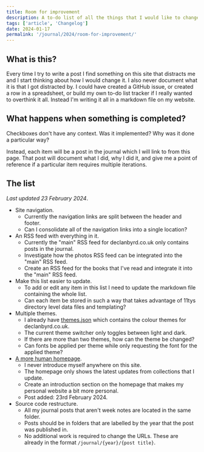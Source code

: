 ```yaml
---
title: Room for improvement
description: A to-do list of all the things that I would like to change or investigate for declanbyrd.co.uk throughout 2024.
tags: ['article', 'Changelog']
date: 2024-01-17
permalink: '/journal/2024/room-for-improvement/'
---
```


## What is this?

Every time I try to write a post I find something on this site that distracts me and I start thinking about how I would change it. I also never document what it is that I got distracted by. I could have created a GitHub issue, or created a row in a spreadsheet, or build my own to-do list tracker if I really wanted to overthink it all. Instead I'm writing it all in a markdown file on my website.

## What happens when something is completed?

Checkboxes don't have any context. Was it implemented? Why was it done a particular way?

Instead, each item will be a post in the journal which I will link to from this page. That post will document what I did, why I did it, and give me a point of reference if a particular item requires multiple iterations.

## The list

_Last updated 23 February 2024_.

- Site navigation.
  - Currently the navigation links are split between the header and footer.
  - Can I consolidate all of the navigation links into a single location?
- An RSS feed with everything in it.
  - Currently the "main" RSS feed for declanbyrd.co.uk only contains posts in the journal.
  - Investigate how the photos RSS feed can be integrated into the "main" RSS feed.
  - Create an RSS feed for the books that I've read and integrate it into the "main" RSS feed.
- Make this list easier to update.
  - To add or edit any item in this list I need to update the markdown file containing the whole list.
  - Can each item be stored in such a way that takes advantage of 11tys directory level data files and templating?
- Multiple themes.
  - I already have [themes.json](https://github.com/declanbyrd/declanbyrd.co.uk/blob/3f4e53969654e02d7e6ffca216e615e421b16de3/src/data/tokens/themes.json) which contains the colour themes for declanbyrd.co.uk.
  - The current theme switcher only toggles between light and dark.
  - If there are more than two themes, how can the theme be changed?
  - Can fonts be applied per theme while only requesting the font for the applied theme?
- [A more human homepage](/journal/2024/introduction/).
  - I never introduce myself anywhere on this site.
  - The homepage only shows the latest updates from collections that I update.
  - Create an introduction section on the homepage that makes my personal website a bit more personal.
  - Post added: 23rd February 2024.
- Source code restructure.
  - All my journal posts that aren't week notes are located in the same folder.
  - Posts should be in folders that are labelled by the year that the post was published in.
  - No additional work is required to change the URLs. These are already in the format `/journal/{year}/{post title}`.
